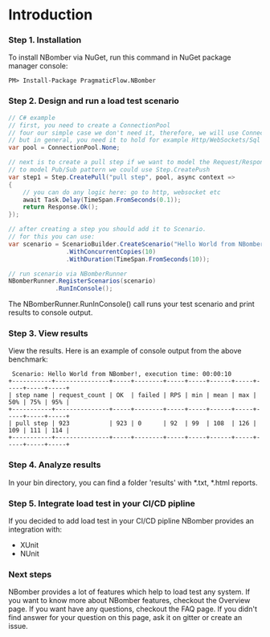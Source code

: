 # Introduction

### Step 1. Installation
To install NBomber via NuGet, run this command in NuGet package manager console:
```code
PM> Install-Package PragmaticFlow.NBomber
```

### Step 2. Design and run a load test scenario
```csharp
// C# example
// first, you need to create a ConnectionPool
// four our simple case we don't need it, therefore, we will use ConnectionPool.None
// but in general, you need it to hold for example Http/WebSockets/Sql connections
var pool = ConnectionPool.None;

// next is to create a pull step if we want to model the Request/Response pattern.
// to model Pub/Sub pattern we could use Step.CreatePush
var step1 = Step.CreatePull("pull step", pool, async context =>
{
    // you can do any logic here: go to http, websocket etc
    await Task.Delay(TimeSpan.FromSeconds(0.1));
    return Response.Ok();
});

// after creating a step you should add it to Scenario.
// for this you can use:
var scenario = ScenarioBuilder.CreateScenario("Hello World from NBomber!", step1)
                .WithConcurrentCopies(10)
                .WithDuration(TimeSpan.FromSeconds(10));                

// run scenario via NBomberRunner
NBomberRunner.RegisterScenarios(scenario)
             .RunInConsole();
```
The NBomberRunner.RunInConsole() call runs your test scenario and print results to console output.

### Step 3. View results
View the results. Here is an example of console output from the above benchmark:
```
 Scenario: Hello World from NBomber!, execution time: 00:00:10
+-----------+---------------+-----+--------+-----+-----+------+-----+-----+-----+-----+
| step name | request_count | OK  | failed | RPS | min | mean | max | 50% | 75% | 95% |
+-----------+---------------+-----+--------+-----+-----+------+-----+-----+-----+-----+
| pull step | 923           | 923 | 0      | 92  | 99  | 108  | 126 | 109 | 111 | 114 |
+-----------+---------------+-----+--------+-----+-----+------+-----+-----+-----+-----+
```

### Step 4. Analyze results
In your bin directory, you can find a folder 'results' with *.txt, *.html reports.

### Step 5. Integrate load test in your CI/CD pipline
If you decided to add load test in your CI/CD pipline NBomber provides an integration with:
- XUnit
- NUnit

### Next steps
NBomber provides a lot of features which help to load test any system. If you want to know more about NBomber features, checkout the Overview page. If you want have any questions, checkout the FAQ page. If you didn't find answer for your question on this page, ask it on gitter or create an issue.